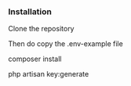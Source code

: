 <h3>Installation</h3>
<p>Clone the repository</p>
<p>Then do  copy the .env-example file </p>
<p> composer install</p>
<p>php artisan key:generate</p>

